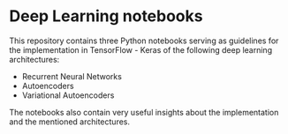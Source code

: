 # Deep Learning notebooks

This repository contains three Python notebooks serving as guidelines for the implementation in TensorFlow - Keras of the following deep learning architectures:
- Recurrent Neural Networks
- Autoencoders
- Variational Autoencoders

The notebooks also contain very useful insights about the implementation and the mentioned architectures.
